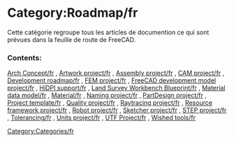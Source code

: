 # Category:Roadmap/fr
Cette catégorie regroupe tous les articles de documention ce qui sont prévues dans la feuille de route de FreeCAD.

### Contents:

[Arch Concept/fr](Arch_Concept/fr.md) , [Artwork project/fr](Artwork_project/fr.md) , [Assembly project/fr](Assembly_project/fr.md) , [CAM project/fr](CAM_project/fr.md) , [Development roadmap/fr](Development_roadmap/fr.md) , [FEM project/fr](FEM_project/fr.md) , [FreeCAD development model project/fr](FreeCAD_development_model_project/fr.md) , [HiDPI support/fr](HiDPI_support/fr.md) , [Land Survey Workbench Blueprint/fr](Land_Survey_Workbench_Blueprint/fr.md) , [Material data model/fr](Material_data_model/fr.md) , [Material/fr](Material/fr.md) , [Naming project/fr](Naming_project/fr.md) , [PartDesign project/fr](PartDesign_project/fr.md) , [Project template/fr](Project_template/fr.md) , [Quality project/fr](Quality_project/fr.md) , [Raytracing project/fr](Raytracing_project/fr.md) , [Resource framework project/fr](Resource_framework_project/fr.md) , [Robot project/fr](Robot_project/fr.md) , [Sketcher project/fr](Sketcher_project/fr.md) , [STEP project/fr](STEP_project/fr.md) , [Tolerancing/fr](Tolerancing/fr.md) , [Units project/fr](Units_project/fr.md) , [UTF Project/fr](UTF_Project/fr.md) , [Wished tools/fr](Wished_tools/fr.md)

[Category:Categories/fr](Category:Categories/fr.md)
